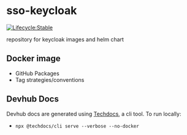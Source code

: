 # sso-keycloak

[![Lifecycle:Stable](https://img.shields.io/badge/Lifecycle-Stable-97ca00)](./)

repository for keycloak images and helm chart

## Docker image

- GitHub Packages
- Tag strategies/conventions

## Devhub Docs

Devhub docs are generated using [Techdocs](https://backstage.io/docs/features/techdocs/cli/), a cli tool. To run locally:
- `npx @techdocs/cli serve --verbose --no-docker`
